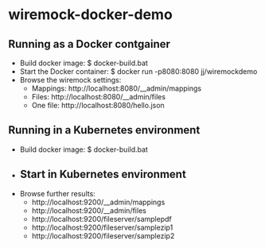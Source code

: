 # wiremock-docker-demo

## Running as a Docker contgainer
- Build docker image: $ docker-build.bat
- Start the Docker container: $ docker run -p8080:8080 jj/wiremockdemo
- Browse the wiremock settings: 
  - Mappings: http://localhost:8080/__admin/mappings
  - Files: http://localhost:8080/__admin/files
  - One file: http://localhost:8080/hello.json

## Running in a Kubernetes environment
- Build docker image: $ docker-build.bat
- Start in Kubernetes environment
  - 
- Browse further results:
  - http://localhost:9200/__admin/mappings
  - http://localhost:9200/__admin/files
  - http://localhost:9200/fileserver/samplepdf
  - http://localhost:9200/fileserver/samplezip1
  - http://localhost:9200/fileserver/samplezip2
